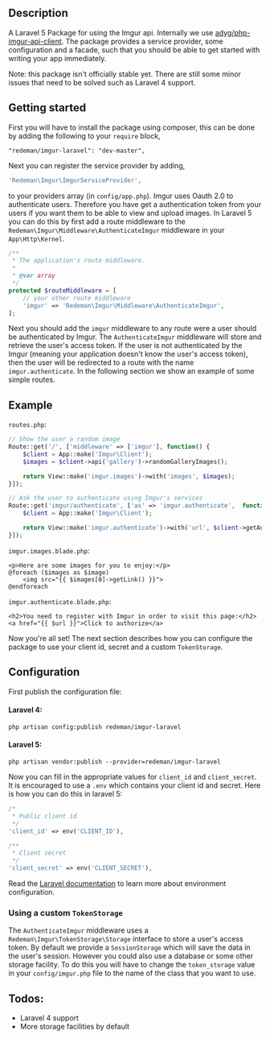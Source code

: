 ## Description
A Laravel 5 Package for using the Imgur api. Internally we use [adyg/php-imgur-api-client](https://github.com/Adyg/php-imgur-api-client).
The package provides a service provider, some configuration and a facade, such that you should be able to get started with writing your app immediately.

Note: this package isn't officially stable yet. There are still some minor issues that need to be solved such as Laravel 4 support.


## Getting started
First you will have to install the package using composer, this can be done by adding the following to your `require` block,
```
"redeman/imgur-laravel": "dev-master",
```
Next you can register the service provider by adding,
```php
'Redeman\Imgur\ImgurServiceProvider',
```
to your providers array (in `config/app.php`).
Imgur uses Oauth 2.0 to authenticate users. Therefore you have get a authentication token from your users if you want them to be able to view and upload images.
In Laravel 5 you can do this by first add a route middleware to the `Redeman\Imgur\Middleware\AuthenticateImgur` middleware in your `App\Http\Kernel`.
```php
/**
 * The application's route middleware.
 *
 * @var array
 */
protected $routeMiddleware = [
    // your other route middleware
    'imgur' => 'Redeman\Imgur\Middleware\AuthenticateImgur',
];
```
Next you should add the `imgur` middleware to any route were a user should be authenticated by Imgur.
The `AuthenticateImgur` middleware will store and retrieve the user's access token.
If the user is not authenticated by the Imgur (meaning your application doesn't know the user's access token), then the user will be redirected to a route with the name `imgur.authenticate`.
In the following section we show an example of some simple routes.


## Example
`routes.php`:
```php
// Show the user a random image
Route::get('/', ['middleware' => ['imgur'], function() {
    $client = App::make('Imgur\Client');
    $images = $client->api('gallery')->randomGalleryImages();

    return View::make('imgur.images')->with('images', $images);
}]);

// Ask the user to authenticate using Imgur's services
Route::get('imgur/authenticate', ['as' => 'imgur.authenticate',  function() {
    $client = App::make('Imgur\Client');

    return View::make('imgur.authenticate')->with('url', $client->getAuthenticationUrl());
}]);
```

`imgur.images.blade.php`:
```blade
<p>Here are some images for you to enjoy:</p>
@foreach ($images as $image)
    <img src="{{ $images[0]->getLink() }}">
@endforeach
```

`imgur.authenticate.blade.php`:
```blade
<h2>You need to register with Imgur in order to visit this page:</h2>
<a href="{{ $url }}">Click to authorize</a>
```

Now you're all set! The next section describes how you can configure the package to use your client id, secret and a custom `TokenStorage`.

## Configuration
First publish the configuration file:

#### Laravel 4:
```
php artisan config:publish redeman/imgur-laravel
```

#### Laravel 5:
```
php artisan vendor:publish --provider=redeman/imgur-laravel
```

Now you can fill in the appropriate values for `client_id` and `client_secret`. It is encouraged to use a `.env` which contains your client id and secret. Here is how you can do this in laravel 5:
```php
/*
 * Public client id
 */
'client_id' => env('CLIENT_ID'),

/**
 * Client secret
 */
'client_secret' => env('CLIENT_SECRET'),
```

Read the [Laravel documentation](http://laravel.com/docs/5.0/configuration#environment-configuration) to learn more about environment configuration.

### Using a custom `TokenStorage`
The `AuthenticateImgur` middleware uses a `Redeman\Imgur\TokenStorage\Storage` interface to store a user's access token. By default we provide a `SessionStorage` which will save the data in the user's session.
However you could also use a database or some other storage facility. To do this you will have to change the `token_storage` value in your `config/imgur.php` file to the name of the class that you want to use.

## Todos:
- Laravel 4 support
- More storage facilities by default